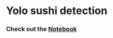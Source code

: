 # Yolo sushi detection

### Check out the [Notebook](https://github.com/yannklein/yolo-sushi-detection/blob/main/sushi-detection_clean.ipynb)
